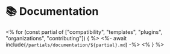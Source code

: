 # 📚 Documentation

<% for (const partial of ["compatibility", "templates", "plugins", "organizations", "contributing"]) { %>
<%- await include(`/partials/documentation/${partial}.md`) -%>
<% } %>
